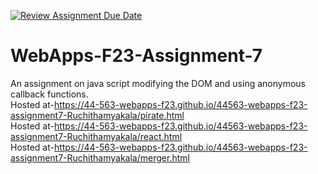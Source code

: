 [![Review Assignment Due Date](https://classroom.github.com/assets/deadline-readme-button-24ddc0f5d75046c5622901739e7c5dd533143b0c8e959d652212380cedb1ea36.svg)](https://classroom.github.com/a/Kv-XePEp)
# WebApps-F23-Assignment-7
An assignment on java script modifying the DOM and using anonymous callback functions. <br>
Hosted at-https://44-563-webapps-f23.github.io/44563-webapps-f23-assignment7-Ruchithamyakala/pirate.html <br>
Hosted at-https://44-563-webapps-f23.github.io/44563-webapps-f23-assignment7-Ruchithamyakala/react.html <br>
Hosted at-https://44-563-webapps-f23.github.io/44563-webapps-f23-assignment7-Ruchithamyakala/merger.html <br>


